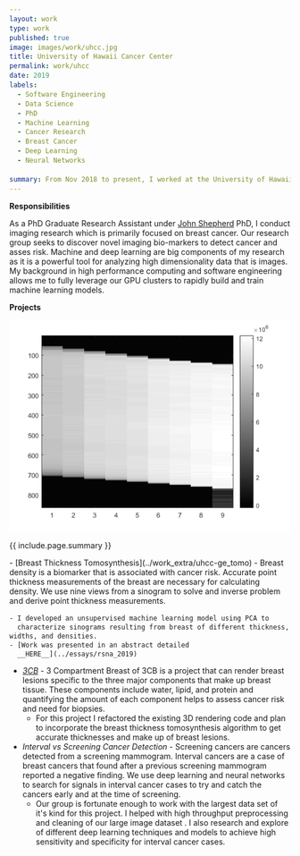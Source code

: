 ```yaml
---
layout: work
type: work
published: true
image: images/work/uhcc.jpg
title: University of Hawaii Cancer Center
permalink: work/uhcc
date: 2019
labels:
  - Software Engineering
  - Data Science
  - PhD
  - Machine Learning
  - Cancer Research
  - Breast Cancer
  - Deep Learning
  - Neural Networks
  
summary: From Nov 2018 to present, I worked at the University of Hawaii Cancer Center in the Shepherd Research Lab (SRL) as a PhD graduate research assistant.
---
```


__Responsibilities__

As a PhD Graduate Research Assistant under [John
Shepherd](https://shepherdresearchlab.org/about/our-team/) PhD, I
conduct imaging research which is primarily focused on breast cancer. Our
research group seeks to discover novel imaging bio-markers to detect cancer and
asses risk.  Machine and deep learning are big components of my research as it
is a powerful tool for analyzing high dimensionality data that is images.  My
background in high performance computing and software engineering allows me to
fully leverage our GPU clusters to rapidly build and train machine learning
models.  


**Projects**

<div class="ui images">
  <img class="ui image medium right floated round image" src="../images/projects/real_processed_sinogram.png">
</div>

<p>{{ include.page.summary }}</p>
- [Breast Thickness Tomosynthesis](../work_extra/uhcc-ge_tomo) - Breast density
  is a biomarker that is associated with cancer risk.  Accurate point thickness
measurements of the breast are necessary for calculating density.  We use nine
views from a sinogram to solve and inverse problem and derive point thickness
measurements.   

    - I developed an unsupervised machine learning model using PCA to
      characterize sinograms resulting from breast of different thickness, widths, and densities.  
	- [Work was presented in an abstract detailed
	  __HERE__](../essays/rsna_2019)
- _[3CB](https://shepherdresearchlab.org/research/3cb/)_ - 3 Compartment Breast
  of 3CB is a project that can render breast lesions specific to the three major
components that make  up breast tissue.  These components include water, lipid,
and protein and quantifying the amount of each component helps to assess cancer
risk and need for biopsies.
    - For this project I refactored the existing 3D rendering code and plan to
      incorporate the breast thickness tomosynthesis algorithm to get accurate
thicknesses and make up of breast lesions.    
- _Interval vs Screening Cancer Detection_ - Screening cancers are cancers
  detected from a screening mammogram.  Interval cancers are a case of breast
cancers that found after a previous screening mammogram reported a negative
finding.  We use deep learning and neural networks to search for signals in
interval cancer cases to try and catch the cancers early and at the time of
screening.
    - Our group is fortunate enough to work with the largest data set of it's
      kind for this project.  I helped with high throughput preprocessing and
cleaning of our large image dataset .  I also research and explore of different
deep learning techniques and models to achieve high sensitivity and specificity
for interval cancer cases. 
